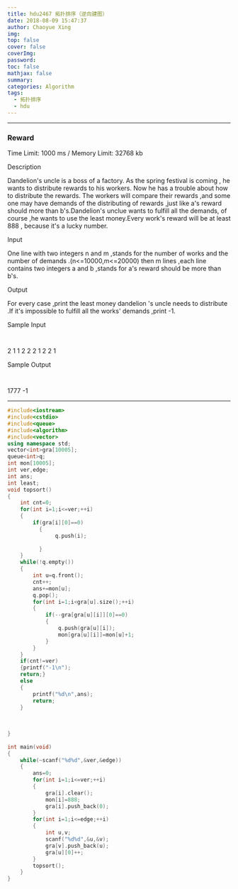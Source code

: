 ```yaml
---
title: hdu2467 拓扑排序（逆向建图）
date: 2018-08-09 15:47:37
author: Chaoyue Xing
img: 
top: false
cover: false
coverImg: 
password: 
toc: false
mathjax: false
summary:
categories: Algorithm
tags: 
  - 拓扑排序
  - hdu
---
```


---

### Reward

Time Limit: 1000 ms / Memory Limit: 32768 kb

Description

Dandelion's uncle is a boss of a factory. As the spring festival is coming , he wants to distribute rewards to his workers. Now he has a trouble about how to distribute the rewards.
The workers will compare their rewards ,and some one may have demands of the distributing of rewards ,just like a's reward should more than b's.Dandelion's unclue wants to fulfill all the demands, of course ,he wants to use the least money.Every work's reward will be at least 888 , because it's a lucky number.

Input

One line with two integers n and m ,stands for the number of works and the number of demands .(n<=10000,m<=20000)
then m lines ,each line contains two integers a and b ,stands for a's reward should be more than b's.

Output

For every case ,print the least money dandelion 's uncle needs to distribute .If it's impossible to fulfill all the works' demands ,print -1.

Sample Input

```
 
```

2 1 1 2 2 2 1 2 2 1

Sample Output

```
 
```

1777 -1

---

```c++
#include<iostream>
#include<cstdio>
#include<queue>
#include<algorithm>
#include<vector>
using namespace std;
vector<int>gra[10005];
queue<int>q;
int mon[10005];
int ver,edge;
int ans;
int least;
void topsort()
{
    int cnt=0;
    for(int i=1;i<=ver;++i)
    {
        if(gra[i][0]==0)
          {
               q.push(i);
 
          }
    }
    while(!q.empty())
    {
        int u=q.front();
        cnt++;
        ans+=mon[u];
        q.pop();
        for(int i=1;i<gra[u].size();++i)
        {
            if(--gra[gra[u][i]][0]==0)
            {
                q.push(gra[u][i]);
                mon[gra[u][i]]=mon[u]+1;
            }
        }
    }
    if(cnt!=ver)
    {printf("-1\n");
    return;}
    else
    {
        printf("%d\n",ans);
        return;
    }
 
 
 
}
 
int main(void)
{
    while(~scanf("%d%d",&ver,&edge))
    {
        ans=0;
        for(int i=1;i<=ver;++i)
        {
            gra[i].clear();
            mon[i]=888;
            gra[i].push_back(0);
        }
        for(int i=1;i<=edge;++i)
        {
            int u,v;
            scanf("%d%d",&u,&v);
            gra[v].push_back(u);
            gra[u][0]++;
        }
        topsort();
    }
}
```

